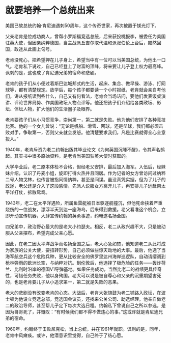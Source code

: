 # 就要培养一个总统出来

美国已故总统约翰·肯尼迪遇刺50周年，这个传奇世家，再次被置于镁光灯下。 

父亲老肯是位成功商人，曾帮小罗斯福竞选总统，后来获投桃报李，被委任为美国驻英大使，但因亲纳粹德国，当主战派丘吉尔取代温和派张伯伦上台后，黯然回国，政途从此画上句号。 

老肯没死心，把希望押在儿子身上，希望当中有一位可以当美国总统，为他出一口气。老肯私下说过，自己已经登上了财富的顶峰，将来要让儿子登上权力最高峰。讽刺的是，这也成了肯尼迪兄弟的宿命和悲剧。 

老肯的孩子们从小便过着斯巴达城邦式的生活，起床、集合、做早操、游泳、打网球等，都有清楚规定。放学后，每个孩子都要读一个小时报纸，老肯就会亲自考他们，讲从报纸读到些什么，自己又有何看法，老肯会当场诘问，要他们发表饭桌演讲、评论世界局势、作美国政坛人物点评等。他还把孩子们介绍给各类政坛、影坛、体坛人物，扩大他们的生活圈子及眼界。 

老肯要孩子们从小习惯竞争，崇尚第一，第二就是失败。他为他们安排了各种竞技比赛。他的一个女儿曾说：“无论是帆船、滑雪、网球，还是垒球，我们都必须击败对手，争取第一，否则父亲就会发怒。他清楚要求我们，凡是比赛就得全心全意投入。” 

1940年，老肯斥资为老二约翰出版其毕业论文《为何英国沉睡不醒》，令其声名鹊起。其实书中很多原始资料，是老肯当美国驻英大使时获取的。 

大学毕业后，老二原本体检不合格，但经老父安排，最后加入海军。入伍后，经妹妹介绍，认识了丹麦小姐，旋即打得火热并且同居。作为记者的女方曾访问过纳粹二号人物戈林，也传言被指同情纳粹，甚至是间谍。虽没真凭实据，但为了儿子的政途，老父还是介入了这段感情，先派人说服女方离开儿子，再安排儿子远赴南太平洋打仗，拆散鸳鸯。 

1943年，老二在太平洋遇险，所属鱼雷艇被日本驱逐舰撞沉，但他死命挟着严重烧伤的一位战友，漂浮半天到达一座海岛，后来得到救援。老父看准这个机会，立即开动宣传机器，大肆宣传约翰的英勇事迹，约翰遂名扬全国。 

四兄弟中，政治野心最大的是老大小约瑟夫。相反，老二从政兴趣不大，只是被动服从父亲摆布，希望完成父亲心愿。 

因此，在老二因太平洋战争而名扬全国之后，老大心急如焚，他知道老二从此将成为家族的公关大使，要扭转形势，自己必须做些惊天动地的大事。最后，他选了当海军航空兵这个危险兵种，更从比较安全的佛罗里达州海岸巡逻队，自动请缨调到枪林弹雨的欧洲长空，与纳粹对抗。到伦敦后，他选择了极危险的任务——轰炸荷兰、比利时沿岸的德国V1导弹基地。如果任务成功，当然比老二的战绩更具传奇性，可惜任务失败，他以身殉国。老大可以说是被自尊心和父亲的沉重期望害死的，也是老肯要儿子从小追求第一，第二就是失败的恶果。 

老大的悲剧没有改变老肯的心态。大战后，老肯大张旗鼓为老二铺路入政坛，在波士顿为他设立竞选总部，竞选国会议员，还找来公关公司、助选经理。他亲自做老二的政治导师，甚至帮儿子定下每次大选日程。约翰私下曾说自己之所以参选，是因为哥哥死了，并慨叹：“有时候我们都不得不做违心的事。”这或许就是肯尼迪兄弟的宿命。 

1960年，约翰终于击败尼克松，当上总统，并在1961年就职。讽刺的是，同年，老肯中风瘫痪。或许，他潜意识里觉得，自己终于了结心愿。